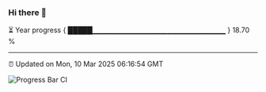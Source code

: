 ### Hi there 👋

⏳ Year progress { █████▁▁▁▁▁▁▁▁▁▁▁▁▁▁▁▁▁▁▁▁▁▁▁▁▁ } 18.70 %

---

⏰ Updated on Mon, 10 Mar 2025 06:16:54 GMT

![Progress Bar CI](https://github.com/liununu/liununu/workflows/Progress%20Bar%20CI/badge.svg)

